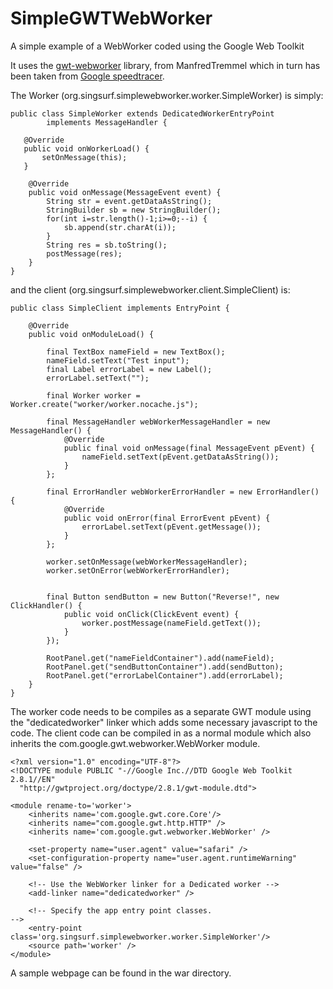 # SimpleGWTWebWorker
A simple example of a WebWorker coded using the Google Web Toolkit

It uses the [gwt-webworker](https://gitlab.com/ManfredTremmel/gwt-webworker/) library, from 
ManfredTremmel which in turn has been taken from [Google speedtracer](https://code.google.com/archive/p/speedtracer/).

The Worker (org.singsurf.simplewebworker.worker.SimpleWorker) is simply:

```
public class SimpleWorker extends DedicatedWorkerEntryPoint 
        implements MessageHandler {

   @Override
   public void onWorkerLoad() {
       setOnMessage(this);
   }

    @Override
    public void onMessage(MessageEvent event) {
	    String str = event.getDataAsString();
	    StringBuilder sb = new StringBuilder();
	    for(int i=str.length()-1;i>=0;--i) {
	        sb.append(str.charAt(i));
	    }
	    String res = sb.toString();		
	    postMessage(res);
    }
}
```

and the client (org.singsurf.simplewebworker.client.SimpleClient) is:

```
public class SimpleClient implements EntryPoint {

	@Override
	public void onModuleLoad() {

		final TextBox nameField = new TextBox();
		nameField.setText("Test input");
		final Label errorLabel = new Label();
		errorLabel.setText("");

		final Worker worker = Worker.create("worker/worker.nocache.js");
		
		final MessageHandler webWorkerMessageHandler = new MessageHandler() {
			@Override
			public final void onMessage(final MessageEvent pEvent) {
				nameField.setText(pEvent.getDataAsString());
			}
		};

		final ErrorHandler webWorkerErrorHandler = new ErrorHandler() {
			@Override
			public void onError(final ErrorEvent pEvent) {
				errorLabel.setText(pEvent.getMessage());
			}
		};

		worker.setOnMessage(webWorkerMessageHandler);
		worker.setOnError(webWorkerErrorHandler);


		final Button sendButton = new Button("Reverse!", new ClickHandler() {
			public void onClick(ClickEvent event) {
				worker.postMessage(nameField.getText());
			}
		});

		RootPanel.get("nameFieldContainer").add(nameField);
		RootPanel.get("sendButtonContainer").add(sendButton);
		RootPanel.get("errorLabelContainer").add(errorLabel);
	}
}
```

The worker code needs to be compiles as a separate GWT module using the "dedicatedworker" linker which adds some necessary javascript to the code. The client code can be compiled in
as a normal module which also inherits the com.google.gwt.webworker.WebWorker module. 

```
<?xml version="1.0" encoding="UTF-8"?>
<!DOCTYPE module PUBLIC "-//Google Inc.//DTD Google Web Toolkit 2.8.1//EN"
  "http://gwtproject.org/doctype/2.8.1/gwt-module.dtd">

<module rename-to='worker'>
	<inherits name='com.google.gwt.core.Core'/>
	<inherits name="com.google.gwt.http.HTTP" />  
	<inherits name='com.google.gwt.webworker.WebWorker' />

	<set-property name="user.agent" value="safari" />
	<set-configuration-property name="user.agent.runtimeWarning" value="false" />

	<!-- Use the WebWorker linker for a Dedicated worker -->
	<add-linker name="dedicatedworker" />

	<!-- Specify the app entry point classes.                         -->
  	<entry-point class='org.singsurf.simplewebworker.worker.SimpleWorker'/>
    <source path='worker' />
</module>
```

A sample webpage can be found in the war directory.
